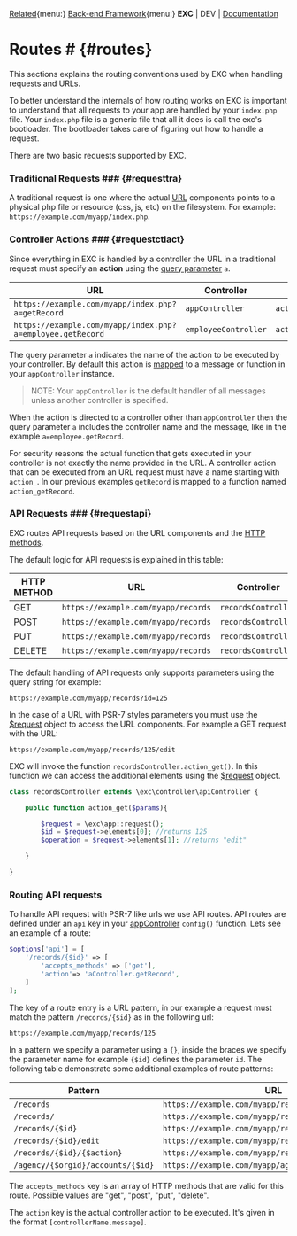 [Related](){menu:}
[Back-end Framework](./bke_index.md){menu:}
**EXC** | DEV | [Documentation](./doc_index.md)<BR>

# Routes # {#routes}

This sections explains the routing conventions used by EXC when handling requests and URLs.

To better understand the internals of how routing works on EXC is important to understand that all requests to your app are handled by your `index.php` file. Your `index.php` file is a generic file that all it does is call the exc's bootloader. The bootloader takes care of figuring out how to handle a request.

There are two basic requests supported by EXC.

### Traditional Requests ### {#requesttra}

A traditional request is one where the actual [URL](https://en.wikipedia.org/wiki/URL) components points to a physical php file or resource (css, js, etc) on the filesystem. For example: `https://example.com/myapp/index.php`.

### Controller Actions ### {#requestctlact}

Since everything in EXC is handled by a controller the URL in a traditional request must specify an **action** using the [query parameter](https://en.wikipedia.org/wiki/URL) `a`.

| URL | Controller | Message |
| -- | -- | -- |
| `https://example.com/myapp/index.php?a=getRecord` | `appController` | `action_getRecord` |
| `https://example.com/myapp/index.php?a=employee.getRecord` | `employeeController` | `action_getRecord` |

The query parameter `a` indicates the name of the action to be executed by your controller. By default this action is [mapped](./bke_ref_controller.md) to a message or function in your `appController` instance.

> NOTE: Your `appController` is the default handler of all messages unless another controller is specified.

When the action is directed to a controller other than `appController` then the query parameter `a` includes the controller name and the message, like in the example `a=employee.getRecord`.

For security reasons the actual function that gets executed in your controller is not exactly the name provided in the URL. A controller action that can be executed from an URL request must have a name starting with `action_`. In our previous examples `getRecord` is mapped to a function named `action_getRecord`.

### API Requests ### {#requestapi}

EXC routes API requests based on the URL components and the [HTTP methods](https://en.wikipedia.org/wiki/Hypertext_Transfer_Protocol#Request_methods).

The default logic for API requests is explained in this table:

| HTTP METHOD | URL | Controller | Message |
| -- | -- | -- | -- |
| GET | `https://example.com/myapp/records` | `recordsController` | `action_get` |
| POST | `https://example.com/myapp/records` | `recordsController` | `action_add` |
| PUT | `https://example.com/myapp/records` | `recordsController` | `action_update` |
| DELETE | `https://example.com/myapp/records` | `recordsController` | `action_delete` |

The default handling of API requests only supports parameters using the query string for example:

`https://example.com/myapp/records?id=125`

In the case of a URL with PSR-7 styles parameters you must use the [$request](./bke_ref_request.md) object to access the URL components. For example a GET request with the URL:

`https://example.com/myapp/records/125/edit`

EXC will invoke the function `recordsController.action_get()`. In this function we can access the additional elements using the [$request](./bke_ref_request.md) object.

```PHP
class recordsController extends \exc\controller\apiController {

	public function action_get($params){

		$request = \exc\app::request();
		$id = $request->elements[0]; //returns 125
		$operation = $request->elements[1]; //returns "edit"

	}

}
```

### Routing API requests ###

To handle API request with PSR-7 like urls we use API routes. API routes are defined under an `api` key in your [appController](./bke_ref_appcontroller.md) `config()` function. Lets see an example of a route:

```PHP
$options['api'] = [
	'/records/{$id}' => [
		'accepts_methods' => ['get'],
		'action'=> 'aController.getRecord',
	]
];
```

The key of a route entry is a URL pattern, in our example a request must match the pattern `/records/{$id}` as in the following url:

`https://example.com/myapp/records/125`

In a pattern we specify a parameter using a `{}`, inside the braces we specify the parameter name for example `{$id}` defines the parameter `id`. The following table demonstrate some additional examples of route patterns:

| Pattern | URL |
| -- | -- |
| `/records` | `https://example.com/myapp/records` |
| `/records/` | `https://example.com/myapp/records/` |
| `/records/{$id}` | `https://example.com/myapp/records/125` |
| `/records/{$id}/edit` | `https://example.com/myapp/records/125/edit` |
| `/records/{$id}/{$action}` | `https://example.com/myapp/records/125/remove` |
| `/agency/{$orgid}/accounts/{$id}` | `https://example.com/myapp/agency/001/accounts/125` |

The `accepts_methods` key is an array of HTTP methods that are valid for this route. Possible values are "get", "post", "put", "delete".

The `action` key is the actual controller action to be executed. It's given in the format `[controllerName.message]`.

